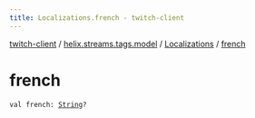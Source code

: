 ```yaml
---
title: Localizations.french - twitch-client
---
```


[twitch-client](../../index.html) / [helix.streams.tags.model](../index.html) / [Localizations](index.html) / [french](./french.html)

# french

`val french: `[`String`](https://kotlinlang.org/api/latest/jvm/stdlib/kotlin/-string/index.html)`?`